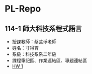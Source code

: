 # PL-Repo
## 114-1 師大科技系程式語言
- 授課教師：蔡芸琤老師
- 姓名：寸得育
- 系級：科技系系二年級
- 課程筆記區、作業連結區、專題連結區
- [ HW 1](https://github.com/cundeyu154/PL-Repo/blob/main/HW1%E6%97%A5%E5%B8%B8%E6%94%AF%E5%87%BA%E6%95%B8%E7%AE%97%E8%88%87%E5%88%86%E6%94%A4_Gradio.ipynb)
